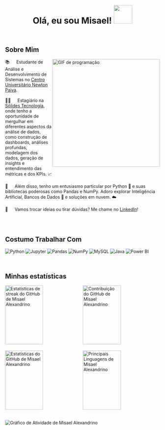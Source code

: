<!-- Seu nome e saudação -->
<h1 align="center">
  Olá, eu sou Misael!
  <img src="https://media.giphy.com/media/hvRJCLFzcasrR4ia7z/giphy.gif" width="60">
</h1><br>

## Sobre Mim

<p>
 <img align="right" width="350" src="https://media2.giphy.com/media/v1.Y2lkPTc5MGI3NjExZGRhYzRmeTJkeW50a2JpNThyenhidHBpcndkYjR5MDYyM3djaXhucCZlcD12MV9pbnRlcm5hbF9naWZfYnlfaWQmY3Q9Zw/qgQUggAC3Pfv687qPC/giphy.gif" alt="GIF de programação" />
  
  📚 &emsp; Estudante de Análise e Desenvolvimento de Sistemas no [Centro Universitário Newton Paiva](https://newtonpaiva.br/). <br/><br/>
 👨‍💻 &emsp; Estagiário na [Sólides Tecnologia](https://solides.com.br/), onde tenho a oportunidade de mergulhar em diferentes aspectos da análise de dados, como construção de dashboards, análises profundas, modelagem dos dados, geração de insights e entendimento das métricas e dos KPIs. 📈 <br/><br/>
 🚀 &emsp; Além disso, tenho um entusiasmo particular por Python 🐍 e suas bibliotecas poderosas como Pandas e NumPy. Adoro explorar Inteligência Artificial, Bancos de Dados 🎲 e soluções em nuvem. ☁️ <br/><br/>
 📧 &emsp; Vamos trocar ideias ou tirar dúvidas? Me chame no [LinkedIn](https://www.linkedin.com/in/misael-alexandrino)!
</p>

<br/>
<br/>


## Costumo Trabalhar Com

![Python](https://img.shields.io/badge/Python-3776AB?style=for-the-badge&labelColor=black&logo=python&logoColor=3776AB)
![Jupyter](https://img.shields.io/badge/Jupyter-F37626?style=for-the-badge&labelColor=black&logo=jupyter&logoColor=F37626)
![Pandas](https://img.shields.io/badge/Pandas-150458?style=for-the-badge&labelColor=black&logo=pandas&logoColor=150458)
![NumPy](https://img.shields.io/badge/NumPy-013243?style=for-the-badge&labelColor=black&logo=numpy&logoColor=013243)
![MySQL](https://img.shields.io/badge/MySQL-4479A1?style=for-the-badge&labelColor=black&logo=mysql&logoColor=4479A1)
![Java](https://img.shields.io/badge/Java-007396?style=for-the-badge&labelColor=black&logo=java&logoColor=007396)
![Power BI](https://img.shields.io/badge/Power%20BI-F2C811?style=for-the-badge&labelColor=black&logo=powerbi&logoColor=F2C811)

<br/>

## Minhas estatísticas
<a>
  <a href="https://github.com/MisaelAGS">
    <img src="https://github-readme-streak-stats.herokuapp.com/?user=MisaelAGS&theme=radical&border=7F3FBF&background=0D1117" alt="Estatísticas de streak do GitHub de Misael Alexandrino" height="192px" width="49.5%"/></a></a>
  <a>
  <a href="https://github.com/MisaelAGS">
    <img src="https://github-profile-summary-cards.vercel.app/api/cards/profile-details?username=MisaelAGS&theme=radical" alt="Contribuição do GitHub de Misael Alexandrino" height="192px" width="49.5%"/></a>
  </a>
<br><br>
<a> 
    <a href="https://github.com/MisaelAGS"><img alt="Estatísticas do GitHub de Misael Alexandrino" src="https://denvercoder1-github-readme-stats.vercel.app/api?username=MisaelAGS&show_icons=true&count_private=true&theme=react&border_color=7F3FBF&bg_color=0D1117&title_color=F85D7F&icon_color=F8D866" height="192px" width="49.5%"/></a>
  <a href="https://github.com/MisaelAGS"><img alt="Principais Linguagens de Misael Alexandrino" src="https://denvercoder1-github-readme-stats.vercel.app/api/top-langs/?username=MisaelAGS&langs_count=8&layout=compact&theme=react&border_color=7F3FBF&bg_color=0D1117&title_color=F85D7F&icon_color=F8D866" height="192px" width="49.5%"/></a>
  <br/><br>
</a>

![Gráfico de Atividade de Misael Alexandrino](https://github-readme-activity-graph.vercel.app/graph?username=MisaelAGS&custom_title=Atividade%20do%20GitHub%20de%20Misael%20Alexandrino&bg_color=0D1117&color=7F3FBF&line=7F3FBF&point=7F3FBF&area_color=FFFFFF&title_color=FFFFFF&area=true)
